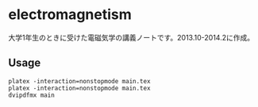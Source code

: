 # electromagnetism

大学1年生のときに受けた電磁気学の講義ノートです。2013.10-2014.2に作成。

## Usage
```
platex -interaction=nonstopmode main.tex
platex -interaction=nonstopmode main.tex
dvipdfmx main
```
